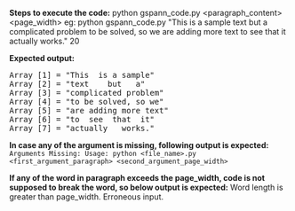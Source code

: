 **Steps to execute the code:**
python gspann_code.py <paragraph_content> <page_width>
eg: python gspann_code.py "This is a sample text but a complicated problem to be solved, so we are adding more text to see that it actually works." 20

**Expected output:** 
<pre>
Array [1] = "This  is a sample"
Array [2] = "text    but   a"
Array [3] = "complicated problem"
Array [4] = "to be solved, so we"
Array [5] = "are adding more text"
Array [6] = "to  see  that  it"
Array [7] = "actually   works."
</pre>


**In case any of the argument is missing, following output is expected:**
`Arguments Missing: Usage: python <file_name>.py <first_argument_paragraph> <second_argument_page_width>`


**If any of the word in paragraph exceeds the page_width, code is not supposed to break the word, so below output is expected:**
Word length is greater than page_width. Erroneous input.

